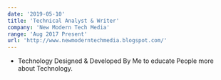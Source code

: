 ```yaml
---
date: '2019-05-10'
title: 'Technical Analyst & Writer'
company: 'New Modern Tech Media'
range: 'Aug 2017 Present'
url: 'http://www.newmoderntechmedia.blogspot.com/'
---
```


- Technology Designed & Developed By Me to educate People more about Technology.
